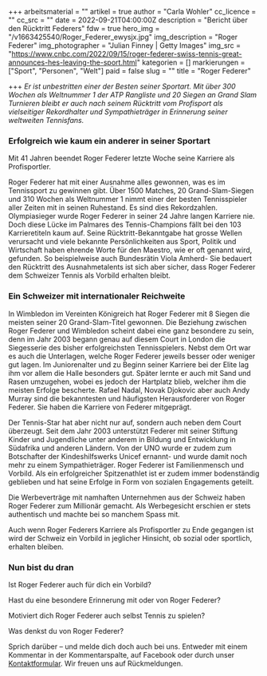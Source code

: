 +++
arbeitsmaterial = ""
artikel = true
author = "Carla Wohler"
cc_licence = ""
cc_src = ""
date = 2022-09-21T04:00:00Z
description = "Bericht über den Rücktritt Federers"
fdw = true
hero_img = "/v1663425540/Roger_Federer_ewysjx.jpg"
img_description = "Roger Federer"
img_photographer = "Julian Finney | Getty Images"
img_src = "https://www.cnbc.com/2022/09/15/roger-federer-swiss-tennis-great-announces-hes-leaving-the-sport.html"
kategorien = []
markierungen = ["Sport", "Personen", "Welt"]
paid = false
slug = ""
title = "Roger Federer"

+++
_Er ist unbestritten einer der Besten seiner Sportart. Mit über 300 Wochen als Weltnummer 1 der ATP Rangliste und 20 Siegen an Grand Slam Turnieren bleibt er auch nach seinem Rücktritt vom Profisport als vielseitiger Rekordhalter und Sympathieträger in Erinnerung seiner weltweiten Tennisfans._

### Erfolgreich wie kaum ein anderer in seiner Sportart

Mit 41 Jahren beendet Roger Federer letzte Woche seine Karriere als Profisportler.

Roger Federer hat mit einer Ausnahme alles gewonnen, was es im Tennissport zu gewinnen gibt. Über 1500 Matches, 20 Grand-Slam-Siegen und 310 Wochen als Weltnummer 1 nimmt einer der besten Tennisspieler aller Zeiten mit in seinen Ruhestand. Es sind dies Rekordzahlen. Olympiasieger wurde Roger Federer in seiner 24 Jahre langen Karriere nie. Doch diese Lücke im Palmares des Tennis-Champions fällt bei den 103 Karrieretiteln kaum auf. Seine Rücktritt-Bekanntgabe hat grosse Wellen verursacht und viele bekannte Persönlichkeiten aus Sport, Politik und Wirtschaft haben ehrende Worte für den Maestro, wie er oft genannt wird, gefunden. So beispielweise auch Bundesrätin Viola Amherd- Sie bedauert den Rücktritt des Ausnahmetalents ist sich aber sicher, dass Roger Federer dem Schweizer Tennis als Vorbild erhalten bleibt.

### Ein Schweizer mit internationaler Reichweite

In Wimbledon im Vereinten Königreich hat Roger Federer mit 8 Siegen die meisten seiner 20 Grand-Slam-Titel gewonnen. Die Beziehung zwischen Roger Federer und Wimbledon scheint dabei eine ganz besondere zu sein, denn im Jahr 2003 begann genau auf diesem Court in London die Siegesserie des bisher erfolgreichsten Tennisspielers. Nebst dem Ort war es auch die Unterlagen, welche Roger Federer jeweils besser oder weniger gut lagen. Im Juniorenalter und zu Beginn seiner Karriere bei der Elite lag ihm vor allem die Halle besonders gut. Später lernte er auch mit Sand und Rasen umzugehen, wobei es jedoch der Hartplatz blieb, welcher ihm die meisten Erfolge bescherte. Rafael Nadal, Novak Djokovic aber auch Andy Murray sind die bekanntesten und häufigsten Herausforderer von Roger Federer. Sie haben die Karriere von Federer mitgeprägt.

Der Tennis-Star hat aber nicht nur auf, sondern auch neben dem Court überzeugt. Seit dem Jahr 2003 unterstützt Federer mit seiner Stiftung Kinder und Jugendliche unter anderem in Bildung und Entwicklung in Südafrika und anderen Ländern. Von der UNO wurde er zudem zum Botschafter der Kindeshilfswerks Unicef ernannt- und wurde damit noch mehr zu einem Sympathieträger. Roger Federer ist Familienmensch und Vorbild. Als ein erfolgreicher Spitzenathlet ist er zudem immer bodenständig geblieben und hat seine Erfolge in Form von sozialen Engagements geteilt.

Die Werbeverträge mit namhaften Unternehmen aus der Schweiz haben Roger Federer zum Millionär gemacht. Als Werbegesicht erschien er stets authentisch und machte bei so manchem Spass mit.

Auch wenn Roger Federers Karriere als Profisportler zu Ende gegangen ist wird der Schweiz ein Vorbild in jeglicher Hinsicht, ob sozial oder sportlich, erhalten bleiben.

### Nun bist du dran

Ist Roger Federer auch für dich ein Vorbild?

Hast du eine besondere Erinnerung mit oder von Roger Federer?

Motiviert dich Roger Federer auch selbst Tennis zu spielen?

Was denkst du von Roger Federer?

Sprich darüber – und melde dich doch auch bei uns. Entweder mit einem Kommentar in der Kommentarspalte, auf Facebook oder durch unser [Kontaktformular](https://www.chinderzytig.ch/kontakt/). Wir freuen uns auf Rückmeldungen.
